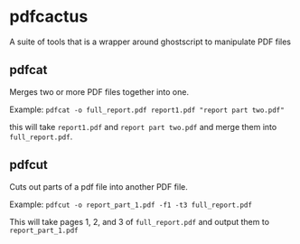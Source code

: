 # pdfcactus
A suite of tools that is a wrapper around ghostscript to manipulate PDF files

pdfcat
------

Merges two or more PDF files together into one.

Example: `pdfcat -o full_report.pdf report1.pdf "report part two.pdf"`

this will take `report1.pdf` and `report part two.pdf` and merge them into
`full_report.pdf`.

pdfcut
------

Cuts out parts of a pdf file into another PDF file.

Example: `pdfcut -o report_part_1.pdf -f1 -t3 full_report.pdf`

This will take pages 1, 2, and 3 of `full_report.pdf` and output them to
`report_part_1.pdf`
